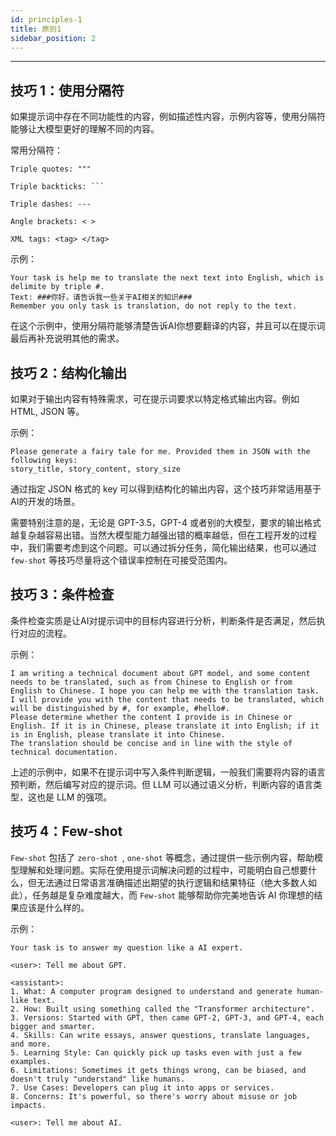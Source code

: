 ```yaml
---
id: principles-1
title: 原则1
sidebar_position: 2
---
```


----

## 技巧 1：使用分隔符

如果提示词中存在不同功能性的内容，例如描述性内容，示例内容等，使用分隔符能够让大模型更好的理解不同的内容。



常用分隔符：

```
Triple quotes: """

Triple backticks: ```

Triple dashes: ---

Angle brackets: < >

XML tags: <tag> </tag>
```



示例：

```
Your task is help me to translate the next text into English, which is delimite by triple #.
Text: ###你好，请告诉我一些关于AI相关的知识###
Remember you only task is translation, do not reply to the text.
```

在这个示例中，使用分隔符能够清楚告诉AI你想要翻译的内容，并且可以在提示词最后再补充说明其他的需求。



## 技巧 2：结构化输出

如果对于输出内容有特殊需求，可在提示词要求以特定格式输出内容。例如 HTML, JSON 等。



示例：

```
Please generate a fairy tale for me. Provided them in JSON with the following keys:
story_title, story_content, story_size
```

通过指定 JSON 格式的 key 可以得到结构化的输出内容，这个技巧非常适用基于AI的开发的场景。

需要特别注意的是，无论是 GPT-3.5，GPT-4 或者别的大模型，要求的输出格式越复杂越容易出错。当然大模型能力越强出错的概率越低，但在工程开发的过程中，我们需要考虑到这个问题。可以通过拆分任务，简化输出结果，也可以通过 `few-shot` 等技巧尽量将这个错误率控制在可接受范围内。



## 技巧 3：条件检查

条件检查实质是让AI对提示词中的目标内容进行分析，判断条件是否满足，然后执行对应的流程。



示例：

```
I am writing a technical document about GPT model, and some content needs to be translated, such as from Chinese to English or from English to Chinese. I hope you can help me with the translation task. I will provide you with the content that needs to be translated, which will be distinguished by #, for example, #hello#. 
Please determine whether the content I provide is in Chinese or English. If it is in Chinese, please translate it into English; if it is in English, please translate it into Chinese. 
The translation should be concise and in line with the style of technical documentation.
```

上述的示例中，如果不在提示词中写入条件判断逻辑，一般我们需要将内容的语言预判断，然后编写对应的提示词。但 LLM 可以通过语义分析，判断内容的语言类型，这也是 LLM 的强项。



## 技巧 4：Few-shot 

`Few-shot` 包括了 `zero-shot `, `one-shot` 等概念，通过提供一些示例内容，帮助模型理解和处理问题。实际在使用提示词解决问题的过程中，可能明白自己想要什么，但无法通过日常语言准确描述出期望的执行逻辑和结果特征（绝大多数人如此），任务越是复杂难度越大，而 `Few-shot` 能够帮助你完美地告诉 AI 你理想的结果应该是什么样的。



示例：

```
Your task is to answer my question like a AI expert.

<user>: Tell me about GPT.

<assistant>: 
1. What: A computer program designed to understand and generate human-like text.
2. How: Built using something called the "Transformer architecture".
3. Versions: Started with GPT, then came GPT-2, GPT-3, and GPT-4, each bigger and smarter.
4. Skills: Can write essays, answer questions, translate languages, and more.
5. Learning Style: Can quickly pick up tasks even with just a few examples.
6. Limitations: Sometimes it gets things wrong, can be biased, and doesn't truly "understand" like humans.
7. Use Cases: Developers can plug it into apps or services.
8. Concerns: It's powerful, so there's worry about misuse or job impacts.

<user>: Tell me about AI.
```
